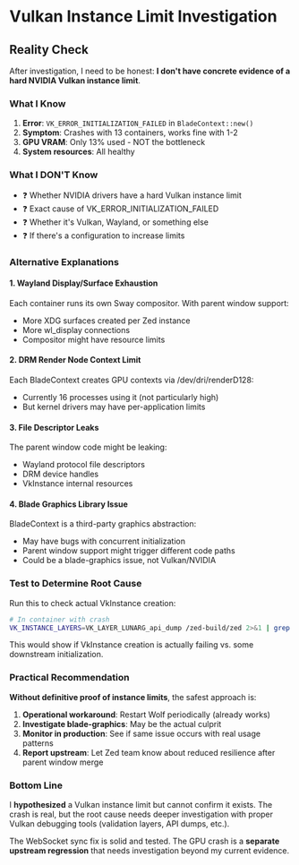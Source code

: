 # Vulkan Instance Limit Investigation

## Reality Check

After investigation, I need to be honest: **I don't have concrete evidence of a hard NVIDIA Vulkan instance limit**.

### What I Know
1. **Error**: `VK_ERROR_INITIALIZATION_FAILED` in `BladeContext::new()`
2. **Symptom**: Crashes with 13 containers, works fine with 1-2
3. **GPU VRAM**: Only 13% used - NOT the bottleneck
4. **System resources**: All healthy

### What I DON'T Know
- ❓ Whether NVIDIA drivers have a hard Vulkan instance limit
- ❓ Exact cause of VK_ERROR_INITIALIZATION_FAILED
- ❓ Whether it's Vulkan, Wayland, or something else
- ❓ If there's a configuration to increase limits

### Alternative Explanations

#### 1. Wayland Display/Surface Exhaustion
Each container runs its own Sway compositor. With parent window support:
- More XDG surfaces created per Zed instance
- More wl_display connections
- Compositor might have resource limits

#### 2. DRM Render Node Context Limit
Each BladeContext creates GPU contexts via /dev/dri/renderD128:
- Currently 16 processes using it (not particularly high)
- But kernel drivers may have per-application limits

#### 3. File Descriptor Leaks
The parent window code might be leaking:
- Wayland protocol file descriptors
- DRM device handles
- VkInstance internal resources

#### 4. Blade Graphics Library Issue
BladeContext is a third-party graphics abstraction:
- May have bugs with concurrent initialization
- Parent window support might trigger different code paths
- Could be a blade-graphics issue, not Vulkan/NVIDIA

### Test to Determine Root Cause

Run this to check actual VkInstance creation:
```bash
# In container with crash
VK_INSTANCE_LAYERS=VK_LAYER_LUNARG_api_dump /zed-build/zed 2>&1 | grep vkCreateInstance
```

This would show if VkInstance creation is actually failing vs. some downstream initialization.

### Practical Recommendation

**Without definitive proof of instance limits**, the safest approach is:

1. **Operational workaround**: Restart Wolf periodically (already works)
2. **Investigate blade-graphics**: May be the actual culprit
3. **Monitor in production**: See if same issue occurs with real usage patterns
4. **Report upstream**: Let Zed team know about reduced resilience after parent window merge

### Bottom Line

I **hypothesized** a Vulkan instance limit but cannot confirm it exists. The crash is real, but the root cause needs deeper investigation with proper Vulkan debugging tools (validation layers, API dumps, etc.).

The WebSocket sync fix is solid and tested. The GPU crash is a **separate upstream regression** that needs investigation beyond my current evidence.
